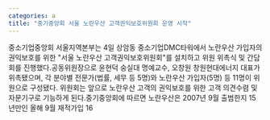 ```yaml
---
categories: a
title: "중기중앙회 서울 노란우산 고객권익보호위원회 운영 시작"
---
```

중소기업중앙회 서울지역본부는 4일 상암동 중소기업DMC타워에서 노란우산 가입자의 권익보호를 위한 "서울 노란우산 고객권익보호위원회"를 설치하고 위원 위촉식 및 간담회를 진행했다.공동위원장으로 윤현덕 숭실대 명예교수, 오창원 창원현대에너지 대표가 위촉됐으며, 각 분야별 전문가(법률, 세무 등 5명)와 노란우산 가입자(5명) 등 11명이 위원으로 구성됐다. 위원회는 앞으로 노란우산 고객의 권익보호를 위한 고객 의견수렴 및 자문기구로 기능하게 된다.중기중앙회에 따르면 노란우산은 2007년 9월 출범한지 15년만인 올해 9월 재적가입 16
